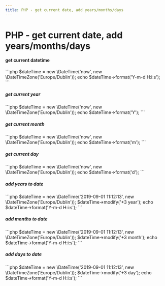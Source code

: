```yaml
---
title: PHP - get current date, add years/months/days
---
```


<h1 class="header">PHP - get current date, add years/months/days</h1>


<h4>get current datetime</h4>
```php
$dateTime = new \DateTime('now', new \DateTimeZone('Europe/Dublin'));
echo $dateTime->format('Y-m-d H:i:s');
```


<h5>get current year</h5>
```php
$dateTime = new \DateTime('now', new \DateTimeZone('Europe/Dublin'));
echo $dateTime->format('Y');
```


<h5>get current month</h5>
```php
$dateTime = new \DateTime('now', new \DateTimeZone('Europe/Dublin'));
echo $dateTime->format('m');
```


<h5>get current day</h5>
```php
$dateTime = new \DateTime('now', new \DateTimeZone('Europe/Dublin'));
echo $dateTime->format('d');
```


<h5>add years to date</h5>
```php
$dateTime = new \DateTime('2019-09-01 11:12:13', new \DateTimeZone('Europe/Dublin'));
$dateTime->modify('+3 year');
echo $dateTime->format('Y-m-d H:i:s');
```


<h5>add months to date</h5>
```php
$dateTime = new \DateTime('2019-09-01 11:12:13', new \DateTimeZone('Europe/Dublin'));
$dateTime->modify('+3 month');
echo $dateTime->format('Y-m-d H:i:s');
```


<h5>add days to date</h5>
```php
$dateTime = new \DateTime('2019-09-01 11:12:13', new \DateTimeZone('Europe/Dublin'));
$dateTime->modify('+3 day');
echo $dateTime->format('Y-m-d H:i:s');
```